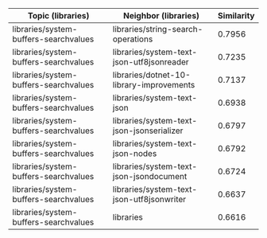 | Topic (libraries) | Neighbor (libraries) | Similarity |
|-------------|-------------------|------------|
| libraries/system-buffers-searchvalues | libraries/string-search-operations | 0.7956 |
| libraries/system-buffers-searchvalues | libraries/system-text-json-utf8jsonreader | 0.7235 |
| libraries/system-buffers-searchvalues | libraries/dotnet-10-library-improvements | 0.7137 |
| libraries/system-buffers-searchvalues | libraries/system-text-json | 0.6938 |
| libraries/system-buffers-searchvalues | libraries/system-text-json-jsonserializer | 0.6797 |
| libraries/system-buffers-searchvalues | libraries/system-text-json-nodes | 0.6792 |
| libraries/system-buffers-searchvalues | libraries/system-text-json-jsondocument | 0.6724 |
| libraries/system-buffers-searchvalues | libraries/system-text-json-utf8jsonwriter | 0.6637 |
| libraries/system-buffers-searchvalues | libraries | 0.6616 |
